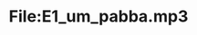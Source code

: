 ---
title: File:E1_um_pabba.mp3
recording of: um pabba
reading speed: slow
speaker: E
license: CC0
---